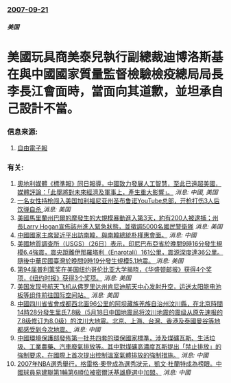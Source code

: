 ### [2007-09-21](/news/2007/09/21/index.md)

##### 美国
# 美國玩具商美泰兒執行副總裁迪博洛斯基在與中國國家質量監督檢驗檢疫總局局長李長江會面時，當面向其道歉，並坦承自己設計不當。




### 信息来源:

1. [自由電子報](https://web.archive.org/web/20131102125635/http://www.libertytimes.com.tw/2007/new/sep/22/today-int2.htm)

### 有关:

1. [奧地利媒體《標準報》同日報導，中國致力發展人工智慧，至此已遠超美國，媒體評論：「此舉將對未來經濟及軍事上，產生重大影響」。](/zh/news/2018/08/22/奧地利媒體-標準報-同日報導-中國致力發展人工智慧-至此已遠超美國-媒體評論-此舉將對未來經濟及軍事上-產生重大影響.md) _消息: 中國, 美国_
2. [一名女性持枪闯入美国加利福尼亚州圣布鲁诺YouTube总部，开枪打伤3人后饮弹自杀 ](/zh/news/2018/04/3/一名女性持枪闯入美国加利福尼亚州圣布鲁诺YouTube总部-开枪打伤3人后饮弹自杀.md) _消息: 美国_
3. [美國馬里蘭州巴爾的摩發生的大規模暴動進入第3天，約有200人被逮捕；州長Larry Hogan宣佈該州進入緊急狀態，並徵調5000名國民警衛隊](/zh/news/2015/04/28/美國馬里蘭州巴爾的摩發生的大規模暴動進入第3天-約有200人被逮捕-州長Larry-Hogan宣佈該州進入緊急狀態-並徵.md) _消息: 美国_
4. [ 中國國家主席習近平出訪南韓，與南韓總統朴槿惠會面。](/zh/news/2014/07/3/中國國家主席習近平出訪南韓-與南韓總統朴槿惠會面.md) _消息: 中國_
5. [ 美國地質調查所（USGS）（26日）表示，印尼巴布亞省於晚間9時16分發生規模6.4強震，震央距離伊那羅塔利（Enarotali）161公里，震源深度達36公里。隨後中華民國臺灣於晚間9時19分發生規模5.1地震。 ](/zh/news/2011/06/26/美國地質調查所-USGS-26日-表示-印尼巴布亞省於晚間9時16分發生規模64強震-震央距離伊那羅塔利-Enar.md) _消息: 美国_
6. [ 第94届普利策奖在美国纽约哥伦比亚大学揭晓，《华盛顿邮报》获得4个奖项，《纽约时报》获得3个奖项。](/zh/news/2010/04/12/第94届普利策奖在美国纽约哥伦比亚大学揭晓-华盛顿邮报-获得4个奖项-纽约时报-获得3个奖项.md) _消息: 美国_
7. [美国发现号航天飞机从佛罗里达州肯尼迪航天中心发射升空，运送太阳能电池板等组件前往国际空间站。](/zh/news/2009/03/15/美国发现号航天飞机从佛罗里达州肯尼迪航天中心发射升空-运送太阳能电池板等组件前往国际空间站.md) _消息: 美国_
8. [中國四川省省會成都西北面96公里的阿坝藏族羌族自治州汶川縣，在北京時間14時28分發生里氏7.8級（5月18日中国地震局将汶川地震的震级从原先速报的7.8级修订为8.0级）的汶川大地震。北京、上海、台灣、香港及泰國曼谷等地都感受到今次地震。](/zh/news/2008/05/12/中國四川省省會成都西北面96公里的阿坝藏族羌族自治州汶川縣-在北京時間14時28分發生里氏78級-5月18日中国地震局.md) _消息: 中國_
9. [ 中國環境保護部發佈第一批共四套的環保國家標準，涉及煤礦瓦斯、生活垃圾、工業農藥、汽車廢氣排放等。其中對煤礦高濃度瓦斯提出「禁止排放」的強制要求，在國際上首次提出控制溫室氣體排放的強制措施。](/zh/news/2008/04/14/中國環境保護部發佈第一批共四套的環保國家標準-涉及煤礦瓦斯-生活垃圾-工業農藥-汽車廢氣排放等-其中對煤礦高濃度瓦斯提.md) _消息: 中國_
10. [2007年NBA選秀舉行，格雷格·奧登成為選秀狀元，凱文·杜蘭特成為榜眼。中國球員易建聯第1輪第6順位被密爾沃基雄鹿選中加盟。](/zh/news/2007/06/29/2007年NBA選秀舉行-格雷格-奧登成為選秀狀元-凱文-杜蘭特成為榜眼-中國球員易建聯第1輪第6順位被密爾沃基雄鹿選中.md) _消息: 中國_

